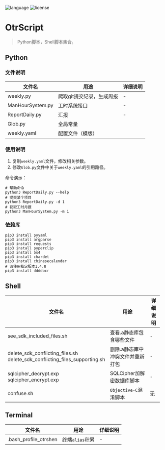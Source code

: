 ![language](https://img.shields.io/badge/language-Python3%7CShell-brightgreen) ![license](https://img.shields.io/badge/license-MIT-373737)

# OtrScript

> Python脚本，Shell脚本集合。

## Python

### 文件说明

文件名 | 用途 |  详细说明 
-|-|-
weekly.py | 爬取git提交记录，生成周报 | -
ManHourSystem.py | 工时系统接口 | -
ReportDaily.py | 汇报 | -
Glob.py | 全局常量 | 
weekly.yaml | 配置文件（模版） | 

### 使用说明

1. 复制`weekly.yaml`文件，修改相关参数。
2. 修改`Glob.py`文件中关于`weekly.yaml`的引用路径。

命令演示：

```shell
# 帮助命令
python3 ReportDaily.py --help
# 提交某个项目
python3 ReportDaily.py -d 1
# 获取工时月报
python3 ManHourSystem.py -m 1
```

### 依赖库

```shell
pip3 install pyyaml
pip3 install argparse
pip3 install requests
pip3 install pyperclip
pip3 install bs4
pip3 install chardet
pip3 install chinesecalendar
# 请使用指定版本1.4.8
pip3 install ddddocr
```

## Shell

文件名 | 用途 |  详细说明 
-|-|-
see_sdk_included_files.sh | 查看.a静态库包含哪些文件 | -
delete_sdk_conflicting_files.sh<br/>delete_sdk_conflicting_files_supporting.sh | 删除.a静态库中冲突文件并重新打包 | -
sqlcipher_decrypt.exp<br/>sqlcipher_encrypt.exp | SQLCipher加解密数据库脚本 | -
confuse.sh | `Objective-C`混淆脚本 | 无

## Terminal

文件名 | 用途 |  详细说明 
-|-|-
.bash_profile_otrshen | 终端`alias`积累 | -
